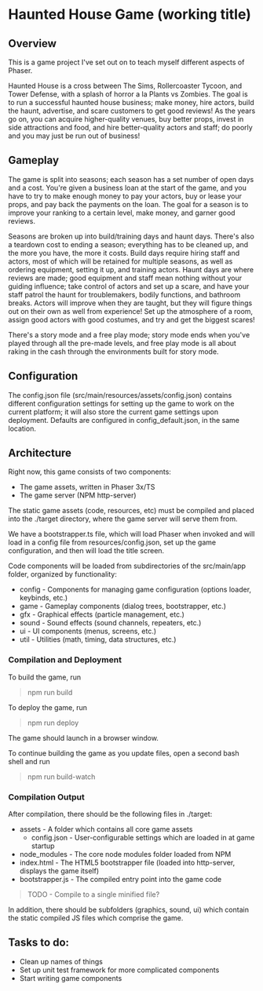 # Haunted House Game (working title)

## Overview

This is a game project I've set out on to teach myself different aspects of Phaser.

Haunted House is a cross between The Sims, Rollercoaster Tycoon, and Tower Defense, with a splash of horror a la Plants vs Zombies. The goal is to run a successful haunted house business; make money, hire actors, build the haunt, advertise, and scare customers to get good reviews! As the years go on, you can acquire higher-quality venues, buy better props, invest in side attractions and food, and hire better-quality actors and staff; do poorly and you may just be run out of business!

## Gameplay

The game is split into seasons; each season has a set number of open days and a cost. You're given a business loan at the start of the game, and you have to try to make enough money to pay your actors, buy or lease your props, and pay back the payments on the loan. The goal for a season is to improve your ranking to a certain level, make money, and garner good reviews.

Seasons are broken up into build/training days and haunt days. There's also a teardown cost to ending a season; everything has to be cleaned up, and the more you have, the more it costs. Build days require hiring staff and actors, most of which will be retained for multiple seasons, as well as ordering equipment, setting it up, and training actors. Haunt days are where reviews are made; good equipment and staff mean nothing without your guiding influence; take control of actors and set up a scare, and have your staff patrol the haunt for troublemakers, bodily functions, and bathroom breaks. Actors will improve when they are taught, but they will figure things out on their own as well from experience! Set up the atmosphere of a room, assign good actors with good costumes, and try and get the biggest scares!

There's a story mode and a free play mode; story mode ends when you've played through all the pre-made levels, and free play mode is all about raking in the cash through the environments built for story mode.

## Configuration

The config.json file (src/main/resources/assets/config.json) contains different configuration settings for setting up the game to work on the current platform; it will also store the current game settings upon deployment. Defaults are configured in config_default.json, in the same location.

## Architecture

Right now, this game consists of two components:

* The game assets, written in Phaser 3x/TS
* The game server (NPM http-server)

The static game assets (code, resources, etc) must be compiled and placed into the ./target directory,
where the game server will serve them from.

We have a bootstrapper.ts file, which will load Phaser when invoked and will load in a config file from resources/config.json,
set up the game configuration, and then will load the title screen.

Code components will be loaded from subdirectories of the src/main/app folder, organized by functionality:

* config - Components for managing game configuration (options loader, keybinds, etc.)
* game - Gameplay components (dialog trees, bootstrapper, etc.)
* gfx - Graphical effects (particle management, etc.)
* sound - Sound effects (sound channels, repeaters, etc.)
* ui - UI components (menus, screens, etc.)
* util - Utilities (math, timing, data structures, etc.)

### Compilation and Deployment

To build the game, run

> npm run build

To deploy the game, run

> npm run deploy

The game should launch in a browser window.

To continue building the game as you update files, open a second bash shell and run

> npm run build-watch

### Compilation Output

After compilation, there should be the following files in ./target:

* assets - A folder which contains all core game assets
    * config.json - User-configurable settings which are loaded in at game startup
* node_modules - The core node modules folder loaded from NPM
* index.html - The HTML5 bootstrapper file (loaded into http-server, displays the game itself)
* bootstrapper.js - The compiled entry point into the game code

> TODO - Compile to a single minified file?

In addition, there should be subfolders (graphics, sound, ui) which contain the static compiled JS files which comprise the game.

## Tasks to do:

* Clean up names of things
* Set up unit test framework for more complicated components
* Start writing game components